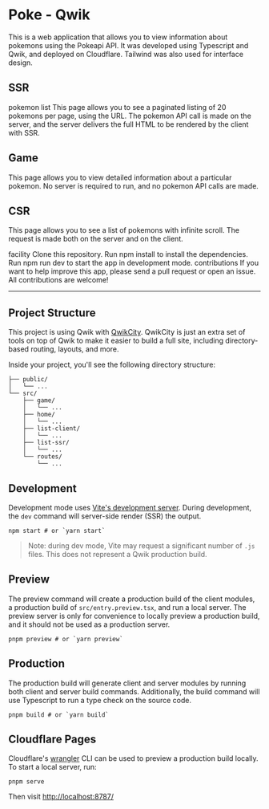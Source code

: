 # Poke - Qwik
This is a web application that allows you to view information about pokemons using the Pokeapi API. It was developed using Typescript and Qwik, and deployed on Cloudflare. Tailwind was also used for interface design.

## SSR
pokemon list
This page allows you to see a paginated listing of 20 pokemons per page, using the URL. The pokemon API call is made on the server, and the server delivers the full HTML to be rendered by the client with SSR.

## Game
This page allows you to view detailed information about a particular pokemon. No server is required to run, and no pokemon API calls are made.

## CSR
This page allows you to see a list of pokemons with infinite scroll. The request is made both on the server and on the client.

facility
Clone this repository.
Run npm install to install the dependencies.
Run npm run dev to start the app in development mode.
contributions
If you want to help improve this app, please send a pull request or open an issue. All contributions are welcome!


---

## Project Structure

This project is using Qwik with [QwikCity](https://qwik.builder.io/qwikcity/overview/). QwikCity is just an extra set of tools on top of Qwik to make it easier to build a full site, including directory-based routing, layouts, and more.

Inside your project, you'll see the following directory structure:

```
├── public/
│   └── ...
└── src/
    ├── game/
    │   └── ...
    ├── home/
    │   └── ...
    ├── list-client/
    │   └── ...
    ├── list-ssr/
    │   └── ...
    └── routes/
        └── ...
```


## Development

Development mode uses [Vite's development server](https://vitejs.dev/). During development, the `dev` command will server-side render (SSR) the output.

```shell
npm start # or `yarn start`
```

> Note: during dev mode, Vite may request a significant number of `.js` files. This does not represent a Qwik production build.

## Preview

The preview command will create a production build of the client modules, a production build of `src/entry.preview.tsx`, and run a local server. The preview server is only for convenience to locally preview a production build, and it should not be used as a production server.

```shell
pnpm preview # or `yarn preview`
```

## Production

The production build will generate client and server modules by running both client and server build commands. Additionally, the build command will use Typescript to run a type check on the source code.

```shell
pnpm build # or `yarn build`
```

## Cloudflare Pages

Cloudflare's [wrangler](https://github.com/cloudflare/wrangler) CLI can be used to preview a production build locally. To start a local server, run:

```
pnpm serve
```

Then visit [http://localhost:8787/](http://localhost:8787/)


